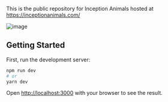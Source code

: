 This is the public repository for Inception Animals hosted at https://inceptionanimals.com/

![image](https://github.com/user-attachments/assets/71efc371-51e1-4833-a056-2ab4f1547f10)


## Getting Started

First, run the development server:

```bash
npm run dev
# or
yarn dev
```

Open [http://localhost:3000](http://localhost:3000) with your browser to see the result.
